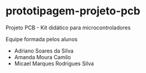 # prototipagem-projeto-pcb

Projeto PCB - Kit didático para microcontroladores

Equipe formada pelos alunos
 - Adriano Soares da Silva
 - Amanda Moura Camilo
 - Micael Marques Rodrigues Silva
